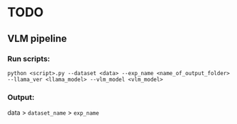 # TODO

## VLM pipeline

### Run scripts:
`python <script>.py --dataset <data> --exp_name <name_of_output_folder> --llama_ver <llama_model> --vlm_model <vlm_model>`

### Output: 
data > `dataset_name` > `exp_name`
